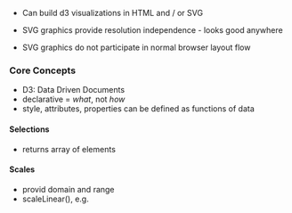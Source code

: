 * Can build d3 visualizations in HTML and / or SVG

* SVG graphics provide resolution independence - looks good anywhere

* SVG graphics do not participate in normal browser layout flow

### Core Concepts
* D3: Data Driven Documents
* declarative = _what_, not _how_
* style, attributes, properties can be defined as functions of data

#### Selections
* returns array of elements

#### Scales
* provid domain and range
* scaleLinear(), e.g.
